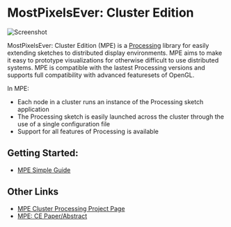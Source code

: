 MostPixelsEver: Cluster Edition
==================

![Screenshot](http://farm9.staticflickr.com/8350/8270827002_9ca2286d89_z.jpg) 

MostPixelsEver: Cluster Edition (MPE) is a [Processing](http://processing.org/) library for easily extending sketches to distributed display environments. MPE aims to make it easy to prototype visualizations for otherwise difficult to use distributed systems. MPE is compatible with the lastest Processing versions and supports full compatibility with advanced featuresets of OpenGL.

In MPE:
* Each node in a cluster runs an instance of the Processing sketch application
* The Processing sketch is easily launched across the cluster through the use of a single configuration file
* Support for all features of Processing is available

## Getting Started:

* [MPE Simple Guide](https://github.com/TACC/MostPixelsEverCE/wiki/MostPixelsEver-HowTo)

## Other Links
* [MPE Cluster Processing Project Page](http://www.tacc.utexas.edu/tacc-software/most-pixels-ever-cluster-edition)
* [MPE: CE Paper/Abstract](https://dl.dropbox.com/u/6676512/VisualizationLaboratory/Posters/mpe-poster-visweek.pdf)
